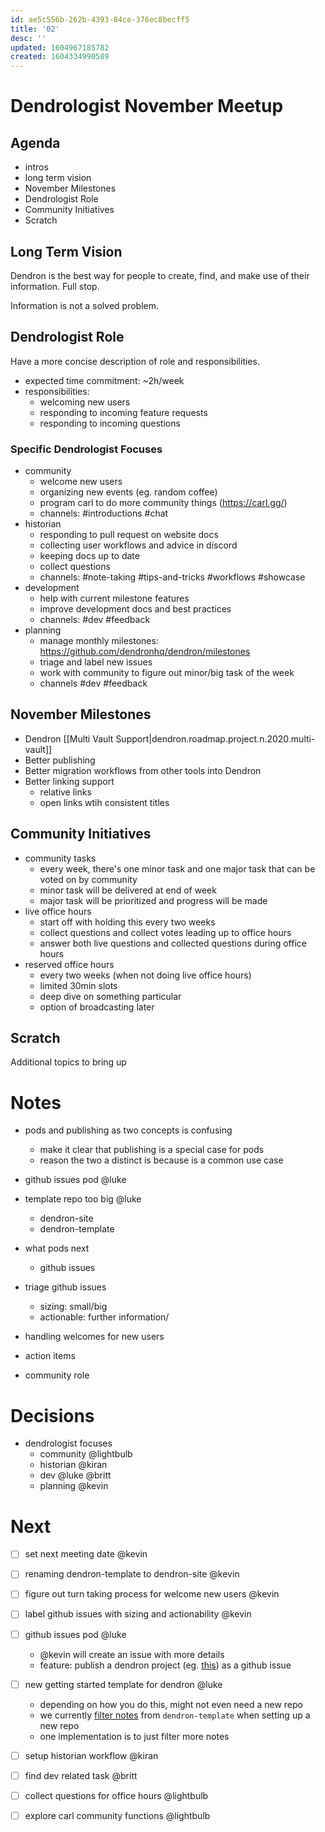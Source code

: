 ```yaml
---
id: ae5c556b-262b-4393-84ce-376ec8becff5
title: '02'
desc: ''
updated: 1604967185782
created: 1604334990589
---
```


# Dendrologist November Meetup

## Agenda
- intros
- long term vision
- November Milestones
- Dendrologist Role
- Community Initiatives
- Scratch

## Long Term Vision

Dendron is the best way for people to create, find, and make use of their information. Full stop. 

Information is not a solved problem. 

## Dendrologist Role

Have a more concise description of role and responsibilities.

- expected time commitment: ~2h/week
- responsibilities:
    - welcoming new users
    - responding to incoming feature requests
    - responding to incoming questions

### Specific Dendrologist Focuses
- community
    - welcome new users
    - organizing new events (eg. random coffee)
    - program carl to do more community things (https://carl.gg/)
    - channels: #introductions #chat
- historian
    - responding to pull request on website docs
    - collecting user workflows and advice in discord 
    - keeping docs up to date
    - collect questions 
    - channels: #note-taking #tips-and-tricks #workflows #showcase
- development
    - help with current milestone features
    - improve development docs and best practices
    - channels: #dev #feedback
- planning
    - manage monthly milestones: https://github.com/dendronhq/dendron/milestones
    - triage and label new issues
    - work with community to figure out minor/big task of the week
    - channels #dev #feedback

## November Milestones

- Dendron [[Multi Vault Support|dendron.roadmap.project.n.2020.multi-vault]]
- Better publishing 
- Better migration workflows from other tools into Dendron
- Better linking support
    - relative links 
    - open links wtih consistent titles



## Community Initiatives

- community tasks
    - every week, there's one minor task and one major task that can be voted on by community
    - minor task will be delivered at end of week
    - major task will be prioritized and progress will be made
- live office hours
    - start off with holding this every two weeks
    - collect questions and collect votes leading up to office hours
    - answer both live questions and collected questions during office hours 
- reserved office hours
    - every two weeks (when not doing live office hours)
    - limited 30min slots 
    - deep dive on something particular
    - option of broadcasting later


## Scratch

Additional topics to bring up

# Notes

- pods and publishing as two concepts is confusing
    - make it clear that publishing is a special case for pods
    - reason the two a distinct is because is a common use case

- github issues pod @luke
- template repo too big @luke
    -  dendron-site
    - dendron-template

- what pods next
    - github issues 
- triage github issues
    - sizing: small/big
    - actionable: further information/

- handling welcomes for new users
- action items 
- community role 

# Decisions
- dendrologist focuses
    - community @lightbulb
    - historian @kiran
    - dev @luke @britt
    - planning @kevin

# Next
- [ ] set next meeting date @kevin
- [ ] renaming dendron-template to dendron-site @kevin
- [ ] figure out turn taking process for welcome new users @kevin
- [ ] label github issues with sizing and actionability @kevin

- [ ] github issues pod @luke 
    - @kevin will create an issue with more details
    - feature: publish a dendron project (eg. [this](https://dendron.so/notes/45cfb9f2-46cf-4f67-a41e-834818fbd06e.html)) as a github issue
- [ ] new getting started template for dendron @luke 
    - depending on how you do this, might not even need a new repo
    - we currently [filter notes](https://github.com/dendronhq/dendron/blob/master/packages/plugin-core/src/commands/SetupWorkspace.ts#L139:L139) from `dendron-template` when setting up a new repo
    - one implementation is to just filter more notes 

- [ ] setup historian workflow @kiran
- [ ] find dev related task @britt

- [ ] collect questions for office hours @lightbulb
- [ ] explore carl community functions @lightbulb